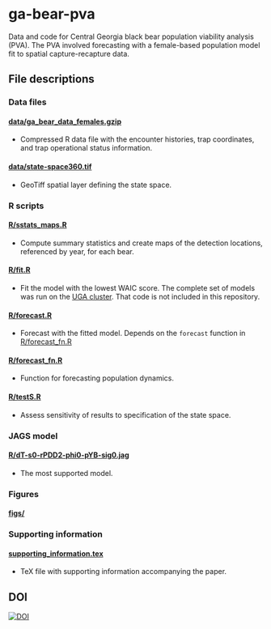 # ga-bear-pva
Data and code for Central Georgia black bear population viability analysis (PVA). The PVA involved forecasting with a female-based population model fit to spatial capture-recapture data.


## File descriptions

### Data files

#### [data/ga_bear_data_females.gzip](data/ga_bear_data_females.gzip)

- Compressed R data file with the encounter histories, trap coordinates, and trap operational status information.

#### [data/state-space360.tif](data/state-space360.tif)

- GeoTiff spatial layer defining the state space.


### R scripts

#### [R/sstats_maps.R](R/sstats_maps.R)

- Compute summary statistics and create maps of the detection locations, referenced by year, for each bear.


#### [R/fit.R](R/forecast_fn.R)

- Fit the model with the lowest WAIC score. The complete set of models was run on the [UGA cluster](https://gacrc.uga.edu/systems/). That code is not included in this repository. 


#### [R/forecast.R](R/forecast_fn.R)

- Forecast with the fitted model. Depends on the `forecast` function in [R/forecast_fn.R](R/forecast_fn.R)


#### [R/forecast_fn.R](R/forecast_fn.R)

- Function for forecasting population dynamics.


#### [R/testS.R](R/testS.R)

- Assess sensitivity of results to specification of the state space.


### JAGS model

#### [R/dT-s0-rPDD2-phi0-pYB-sig0.jag](R/dT-s0-rPDD2-phi0-pYB-sig0.jag)

- The most supported model. 


### Figures

#### [figs/](figs/)

### Supporting information

#### [supporting_information.tex](supporting_information.tex)

- TeX file with supporting information accompanying the paper.


## DOI

[![DOI](https://zenodo.org/badge/233102309.svg)](https://zenodo.org/badge/latestdoi/233102309)
